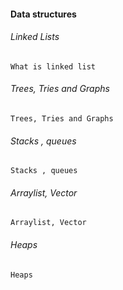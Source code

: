 #### Data structures

###### Linked Lists

```
What is linked list 
```

###### Trees, Tries and Graphs

```
Trees, Tries and Graphs
```

###### Stacks , queues

```
Stacks , queues
```

###### Arraylist, Vector

```
Arraylist, Vector
```

###### Heaps

```
Heaps
```